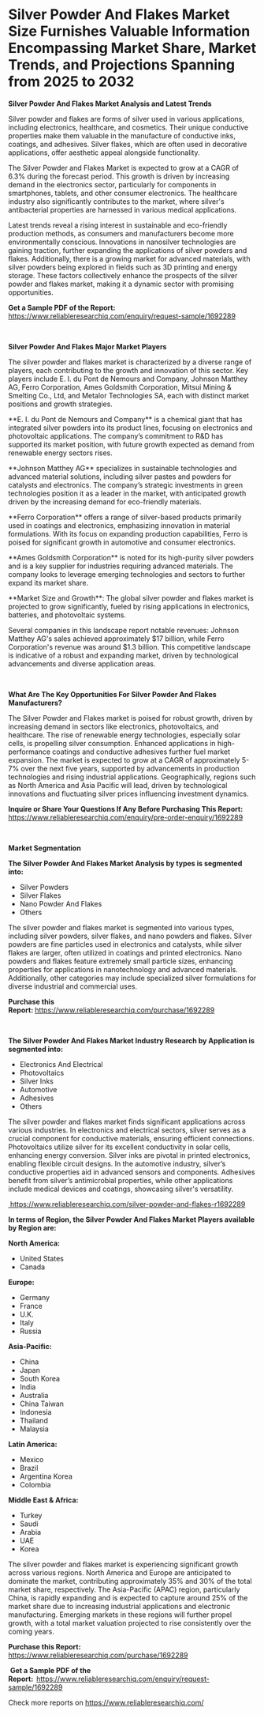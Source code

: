 <p><h1>Silver Powder And Flakes Market Size Furnishes Valuable Information Encompassing Market Share, Market Trends, and Projections Spanning from 2025 to 2032</h1></p><p><strong>Silver Powder And Flakes Market Analysis and Latest Trends</strong></p>
<p><p>Silver powder and flakes are forms of silver used in various applications, including electronics, healthcare, and cosmetics. Their unique conductive properties make them valuable in the manufacture of conductive inks, coatings, and adhesives. Silver flakes, which are often used in decorative applications, offer aesthetic appeal alongside functionality.</p><p>The Silver Powder and Flakes Market is expected to grow at a CAGR of 6.3% during the forecast period. This growth is driven by increasing demand in the electronics sector, particularly for components in smartphones, tablets, and other consumer electronics. The healthcare industry also significantly contributes to the market, where silver's antibacterial properties are harnessed in various medical applications.</p><p>Latest trends reveal a rising interest in sustainable and eco-friendly production methods, as consumers and manufacturers become more environmentally conscious. Innovations in nanosilver technologies are gaining traction, further expanding the applications of silver powders and flakes. Additionally, there is a growing market for advanced materials, with silver powders being explored in fields such as 3D printing and energy storage. These factors collectively enhance the prospects of the silver powder and flakes market, making it a dynamic sector with promising opportunities.</p></p>
<p><strong>Get a Sample PDF of the Report:&nbsp;</strong> <a href="https://www.reliableresearchiq.com/enquiry/request-sample/1692289?utm_campaign=1170&utm_medium=2&utm_source=Github&utm_content=ia&utm_term=07012025&utm_id=silver-powder-and-flakes">https://www.reliableresearchiq.com/enquiry/request-sample/1692289</a></p>
<p>&nbsp;</p>
<p><strong>Silver Powder And Flakes Major Market Players</strong></p>
<p><p>The silver powder and flakes market is characterized by a diverse range of players, each contributing to the growth and innovation of this sector. Key players include E. I. du Pont de Nemours and Company, Johnson Matthey AG, Ferro Corporation, Ames Goldsmith Corporation, Mitsui Mining & Smelting Co., Ltd, and Metalor Technologies SA, each with distinct market positions and growth strategies.</p><p>**E. I. du Pont de Nemours and Company** is a chemical giant that has integrated silver powders into its product lines, focusing on electronics and photovoltaic applications. The company’s commitment to R&D has supported its market position, with future growth expected as demand from renewable energy sectors rises.</p><p>**Johnson Matthey AG** specializes in sustainable technologies and advanced material solutions, including silver pastes and powders for catalysts and electronics. The company’s strategic investments in green technologies position it as a leader in the market, with anticipated growth driven by the increasing demand for eco-friendly materials.</p><p>**Ferro Corporation** offers a range of silver-based products primarily used in coatings and electronics, emphasizing innovation in material formulations. With its focus on expanding production capabilities, Ferro is poised for significant growth in automotive and consumer electronics.</p><p>**Ames Goldsmith Corporation** is noted for its high-purity silver powders and is a key supplier for industries requiring advanced materials. The company looks to leverage emerging technologies and sectors to further expand its market share.</p><p>**Market Size and Growth**: The global silver powder and flakes market is projected to grow significantly, fueled by rising applications in electronics, batteries, and photovoltaic systems. </p><p>Several companies in this landscape report notable revenues: Johnson Matthey AG's sales achieved approximately $17 billion, while Ferro Corporation's revenue was around $1.3 billion. This competitive landscape is indicative of a robust and expanding market, driven by technological advancements and diverse application areas.</p></p>
<p>&nbsp;</p>
<p><strong>What Are The Key Opportunities For Silver Powder And Flakes Manufacturers?</strong></p>
<p><p>The Silver Powder and Flakes market is poised for robust growth, driven by increasing demand in sectors like electronics, photovoltaics, and healthcare. The rise of renewable energy technologies, especially solar cells, is propelling silver consumption. Enhanced applications in high-performance coatings and conductive adhesives further fuel market expansion. The market is expected to grow at a CAGR of approximately 5-7% over the next five years, supported by advancements in production technologies and rising industrial applications. Geographically, regions such as North America and Asia Pacific will lead, driven by technological innovations and fluctuating silver prices influencing investment dynamics.</p></p>
<p><strong>Inquire or Share Your Questions If Any Before Purchasing This Report:</strong> <a href="https://www.reliableresearchiq.com/enquiry/pre-order-enquiry/1692289?utm_campaign=1170&utm_medium=2&utm_source=Github&utm_content=ia&utm_term=07012025&utm_id=silver-powder-and-flakes">https://www.reliableresearchiq.com/enquiry/pre-order-enquiry/1692289</a></p>
<p>&nbsp;</p>
<p><strong>Market Segmentation</strong></p>
<p><strong>The Silver Powder And Flakes Market Analysis by types is segmented into:</strong></p>
<p><ul><li>Silver Powders</li><li>Silver Flakes</li><li>Nano Powder And Flakes</li><li>Others</li></ul></p>
<p><p>The silver powder and flakes market is segmented into various types, including silver powders, silver flakes, and nano powders and flakes. Silver powders are fine particles used in electronics and catalysts, while silver flakes are larger, often utilized in coatings and printed electronics. Nano powders and flakes feature extremely small particle sizes, enhancing properties for applications in nanotechnology and advanced materials. Additionally, other categories may include specialized silver formulations for diverse industrial and commercial uses.</p></p>
<p><strong>Purchase this Report:&nbsp;</strong><a href="https://www.reliableresearchiq.com/purchase/1692289?utm_campaign=1170&utm_medium=2&utm_source=Github&utm_content=ia&utm_term=07012025&utm_id=silver-powder-and-flakes">https://www.reliableresearchiq.com/purchase/1692289</a></p>
<p>&nbsp;</p>
<p><strong>The Silver Powder And Flakes Market Industry Research by Application is segmented into:</strong></p>
<p><ul><li>Electronics And Electrical</li><li>Photovoltaics</li><li>Silver Inks</li><li>Automotive</li><li>Adhesives</li><li>Others</li></ul></p>
<p><p>The silver powder and flakes market finds significant applications across various industries. In electronics and electrical sectors, silver serves as a crucial component for conductive materials, ensuring efficient connections. Photovoltaics utilize silver for its excellent conductivity in solar cells, enhancing energy conversion. Silver inks are pivotal in printed electronics, enabling flexible circuit designs. In the automotive industry, silver’s conductive properties aid in advanced sensors and components. Adhesives benefit from silver’s antimicrobial properties, while other applications include medical devices and coatings, showcasing silver's versatility.</p></p>
<p><a href="https://www.reliableresearchiq.com/silver-powder-and-flakes-r1692289?utm_campaign=1170&utm_medium=2&utm_source=Github&utm_content=ia&utm_term=07012025&utm_id=silver-powder-and-flakes">&nbsp;https://www.reliableresearchiq.com/silver-powder-and-flakes-r1692289</a></p>
<p><strong>In terms of Region, the Silver Powder And Flakes Market Players available by Region are:</strong></p>
<p>
    <p> <strong> North America: </strong>
        <ul>
            <li>United States</li>
            <li>Canada</li>
        </ul>
        </p> 
    <p> <strong> Europe: </strong>
        <ul>
            <li>Germany</li>
            <li>France</li>
            <li>U.K.</li>
            <li>Italy</li>
            <li>Russia</li>
        </ul>
        </p> 
    <p> <strong> Asia-Pacific: </strong>
        <ul>
            <li>China</li>
            <li>Japan</li>
            <li>South Korea</li>
            <li>India</li>
            <li>Australia</li>
            <li>China Taiwan</li>
            <li>Indonesia</li>
            <li>Thailand</li>
            <li>Malaysia</li>
        </ul>
        </p> 
    <p> <strong> Latin America: </strong>
        <ul>
            <li>Mexico</li>
            <li>Brazil</li>
            <li>Argentina Korea</li>
            <li>Colombia</li>
        </ul>
        </p> 
    <p> <strong> Middle East & Africa: </strong>
        <ul>
            <li>Turkey</li>
            <li>Saudi</li>
            <li>Arabia</li>
            <li>UAE</li>
            <li>Korea</li>
        </ul>
    </p>
    </p>
<p><p>The silver powder and flakes market is experiencing significant growth across various regions. North America and Europe are anticipated to dominate the market, contributing approximately 35% and 30% of the total market share, respectively. The Asia-Pacific (APAC) region, particularly China, is rapidly expanding and is expected to capture around 25% of the market share due to increasing industrial applications and electronic manufacturing. Emerging markets in these regions will further propel growth, with a total market valuation projected to rise consistently over the coming years.</p></p>
<p><strong>Purchase this Report: </strong><a href="https://www.reliableresearchiq.com/purchase/1692289?utm_campaign=1170&utm_medium=2&utm_source=Github&utm_content=ia&utm_term=07012025&utm_id=silver-powder-and-flakes">https://www.reliableresearchiq.com/purchase/1692289</a></p>
<p>&nbsp;<strong>Get a Sample PDF of the Report:&nbsp;&nbsp;</strong><a href="https://www.reliableresearchiq.com/enquiry/request-sample/1692289?utm_campaign=1170&utm_medium=2&utm_source=Github&utm_content=ia&utm_term=07012025&utm_id=silver-powder-and-flakes">https://www.reliableresearchiq.com/enquiry/request-sample/1692289</a></p>
<p><strong></strong></p>
<p>Check more reports on <a href="https://www.reliableresearchiq.com/?utm_campaign=1170&utm_medium=2&utm_source=Github&utm_content=ia&utm_term=07012025&utm_id=silver-powder-and-flakes">https://www.reliableresearchiq.com/</a></p>